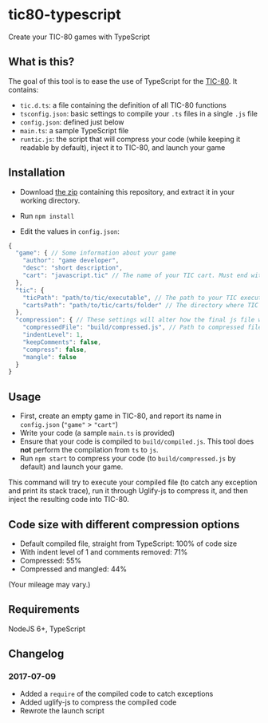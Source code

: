 # tic80-typescript
Create your TIC-80 games with TypeScript

## What is this?

The goal of this tool is to ease the use of TypeScript for the [TIC-80](https://tic.computer/). It contains:
- `tic.d.ts`: a file containing the definition of all TIC-80 functions
- `tsconfig.json`: basic settings to compile your `.ts` files in a single `.js` file
- `config.json`: defined just below
- `main.ts`: a sample TypeScript file
- `runtic.js`: the script that will compress your code (while keeping it readable by default), inject it to TIC-80, and launch your game 

## Installation

- Download [the zip](https://github.com/scambier/tic80-typescript/archive/master.zip) containing this repository, and extract it in your working directory.

- Run `npm install`

- Edit the values in `config.json`:
```js
{
  "game": { // Some information about your game
    "author": "game developer",
    "desc": "short description",
    "cart": "javascript.tic" // The name of your TIC cart. Must end with ".tic"
  },
  "tic": {
    "ticPath": "path/to/tic/executable", // The path to your TIC executable
    "cartsPath": "path/to/tic/carts/folder" // The directory where TIC stores its carts
  },
  "compression": { // These settings will alter how the final js file will look like
    "compressedFile": "build/compressed.js", // Path to compressed file. You should not have to change this.
    "indentLevel": 1,
    "keepComments": false,
    "compress": false,
    "mangle": false
  }
}
```

## Usage

- First, create an empty game in TIC-80, and report its name in `config.json` (`"game"` > `"cart"`)
- Write your code (a sample `main.ts` is provided)
- Ensure that your code is compiled to `build/compiled.js`. This tool does **not** perform the compilation from `ts` to `js`.
- Run `npm start` to compress your code (to `build/compressed.js` by default) and launch your game.

This command will try to execute your compiled file (to catch any exception and print its stack trace), 
run it through Uglify-js to compress it, and then inject the resulting code into TIC-80.

## Code size with different compression options

- Default compiled file, straight from TypeScript: 100% of code size
- With indent level of 1 and comments removed: 71%
- Compressed: 55%
- Compressed and mangled: 44%

(Your mileage may vary.)

## Requirements

NodeJS 6+, TypeScript


## Changelog

### 2017-07-09

- Added a `require` of the compiled code to catch exceptions
- Added uglify-js to compress the compiled code
- Rewrote the launch script

